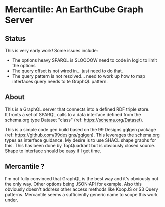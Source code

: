 # Mercantile:  An EarthCube Graph Server

## Status
This is very early work!  Some issues include:

* The options heavy SPARQL is SLOOOOW   need to code in logic to limit the options 
* The query offset is not wired in...  just need to do that. 
* The query pattern is not resolved...  need to work up how to map interfaces query 
needs to te GraphQL pattern. 

## About
This is a GraphQL server that connects into a defined RDF triple store.  
It fronts a set of SPARQL calls to a data interface defined from the
schema.org type Dataset "class" (ref: https://schema.org/Dataset).  

This is a simple code gen build based on the 99 Designs gqlgen package
(ref: https://github.com/99designs/gqlgen).    This leverages the 
schema.org types as interface guidance.  My desire is to use SHACL shape
graphs for this.  This has been done by TopQuadrant but is obviously 
closed source.  Shape to interface should be easy if I get time.  

## Mercantile ?
I'm not fully convinced that GraphQL is the best way and it's obviously 
not the only way.  Other options 
being JSON:API for example.  Also this obviously doesn't address other 
access methods like KoopJS or S3 Query patterns.  Mercantile seems a 
sufficiently generic name to scope this work under.  
